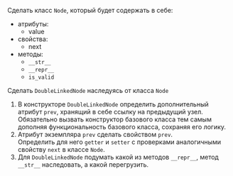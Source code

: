 Сделать класс `Node`, который будет содержать в себе:
- атрибуты:
   - value
- свойства:
  - next
- методы:
   - `__str__`
   - `__repr__`
   - `is_valid`


Сделать `DoubleLinkedNode` наследуясь от класса `Node`

1. В конструкторе `DoubleLinkedNode` определить дополнительный атрибут `prev`, 
   хранящий в себе ссылку на предыдущий узел. 
   Обязательно вызвать конструктор базового класса тем самым дополняя функциональность базового класса, 
   сохраняя его логику.
2. Атрибут экземпляра `prev` сделать свойством `prev`.  
   Определить для него `getter` и `setter` с проверками аналогичными свойству `next` в классе `Node`.
3. Для `DoubleLinkedNode` подумать какой из методов `__repr__`, метод `__str__` наследовать, а какой перегрузить.
